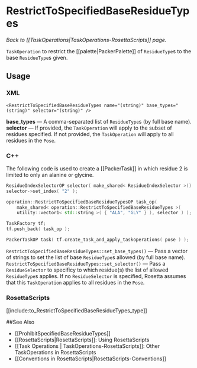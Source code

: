 # RestrictToSpecifiedBaseResidueTypes
*Back to [[TaskOperations|TaskOperations-RosettaScripts]] page.*

 `TaskOperation` to restrict the [[palette|PackerPalette]] of `ResidueType`s to the base `ResidueType`s given.
 
 ## Usage
 ### XML

```
<RestrictToSpecifiedBaseResidueTypes name="(string)" base_types="(string)" selector="(string)" />
```

**base_types** &mdash; A comma-separated list of `ResidueType`s (by full base name).
**selector** &mdash; If provided, the `TaskOperation` will apply to the subset of residues specified. If not provided, the `TaskOperation` will apply to all residues in the `Pose`.

### C++
The following code is used to create a [[PackerTask]] in which residue 2 is limited to only an alanine or glycine.
```C++
ResidueIndexSelectorOP selector( make_shared< ResidueIndexSelector >() );
selector->set_index( "2" );

operation::RestrictToSpecifiedBaseResidueTypesOP task_op(
    make_shared< operation::RestrictToSpecifiedBaseResidueTypes >(
    utility::vector1< std::string >( { "ALA", "GLY" } ), selector ) );

TaskFactory tf;
tf.push_back( task_op );

PackerTaskOP task( tf.create_task_and_apply_taskoperations( pose ) );
```

`RestrictToSpecifiedBaseResidueTypes::set_base_types()` &mdash; Pass a vector of strings to set the list of base `ResidueType`s allowed (by full base name).
`RestrictToSpecifiedBaseResidueTypes::set_selector()` &mdash; Pass a `ResidueSelector` to specificy to which residue(s) the list of allowed `ResidueType`s applies. If no `ResidueSelector` is specified, Rosetta assumes that this `TaskOperation` applies to all residues in the `Pose`.

### RosettaScripts

[[include:to_RestrictToSpecifiedBaseResidueTypes_type]]

##See Also
* [[ProhibitSpecifiedBaseResidueTypes]]
* [[RosettaScripts|RosettaScripts]]: Using RosettaScripts
* [[Task Operations | TaskOperations-RosettaScripts]]: Other TaskOperations in RosettaScripts
* [[Conventions in RosettaScripts|RosettaScripts-Conventions]]
